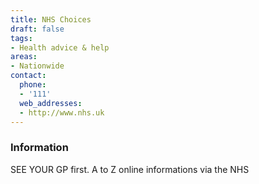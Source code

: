 ```yaml
---
title: NHS Choices
draft: false
tags:
- Health advice & help
areas:
- Nationwide
contact:
  phone:
  - '111'
  web_addresses:
  - http://www.nhs.uk
---
```


### Information
SEE YOUR GP first. A to Z online informations via the NHS

